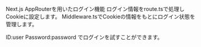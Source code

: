 Next.js AppRouterを用いたログイン機能
ログイン情報をroute.tsで処理しCookieに設定します。
Middleware.tsでCookieの情報をもとにログイン状態を管理します。


ID:user
Password:password
でログインを試すことができます。
